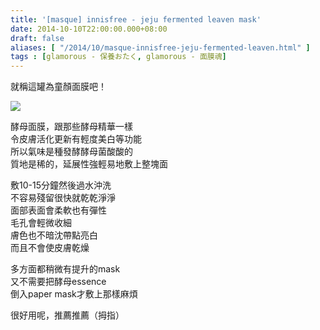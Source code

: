 ```yaml
---
title: '[masque] innisfree - jeju fermented leaven mask'
date: 2014-10-10T22:00:00.000+08:00
draft: false
aliases: [ "/2014/10/masque-innisfree-jeju-fermented-leaven.html" ]
tags : [glamorous - 保養おたく, glamorous - 面膜魂]
---
```


就稱這罐為童顏面膜吧！  

![](/images/innisfreeleaven.jpg)

酵母面膜，跟那些酵母精華一樣  
令皮膚活化更新有輕度美白等功能  
所以氣味是種發酵酵母菌酸酸的  
質地是稀的，延展性強輕易地敷上整塊面  
  
敷10-15分鐘然後過水沖洗  
不容易殘留很快就乾乾淨淨  
面部表面會柔軟也有彈性  
毛孔會輕微收細  
膚色也不暗沈帶點亮白  
而且不會使皮膚乾燥  
  
多方面都稍微有提升的mask  
又不需要把酵母essence  
倒入paper mask才敷上那樣麻煩  
  
很好用呢，推薦推薦（拇指）
